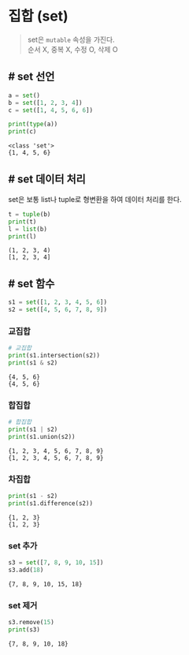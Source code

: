 # 집합 (set)
> set은 `mutable` 속성을 가진다.  
> 순서 X, 중복 X, 수정 O, 삭제 O

## # set 선언
```py
a = set()
b = set([1, 2, 3, 4])
c = set([1, 4, 5, 6, 6])

print(type(a))
print(c)
```
```
<class 'set'>
{1, 4, 5, 6}
```

## # set 데이터 처리
set은 보통 list나 tuple로 형변환을 하여 데이터 처리를 한다.
```py
t = tuple(b)
print(t)
l = list(b)
print(l)
```
```
(1, 2, 3, 4)
[1, 2, 3, 4]
```

## # set 함수
```py
s1 = set([1, 2, 3, 4, 5, 6])
s2 = set([4, 5, 6, 7, 8, 9])
```

### **교집합**
```py
# 교집합
print(s1.intersection(s2))
print(s1 & s2)
```
```
{4, 5, 6}
{4, 5, 6}
```

### **합집합**
```py
# 합집합
print(s1 | s2)
print(s1.union(s2))
```
```
{1, 2, 3, 4, 5, 6, 7, 8, 9}
{1, 2, 3, 4, 5, 6, 7, 8, 9}
```

### **차집합**
```py
print(s1 - s2)
print(s1.difference(s2))
```
```
{1, 2, 3}
{1, 2, 3}
```

### **set 추가**
```py
s3 = set([7, 8, 9, 10, 15])
s3.add(18)
```
```
{7, 8, 9, 10, 15, 18}
```

### **set 제거**
```py
s3.remove(15)
print(s3)
```
```
{7, 8, 9, 10, 18}
```